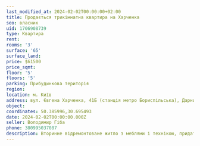 ```yaml
---
last_modified_at: 2024-02-02T00:00:00+02:00
title: Продається трикімнатна квартира на Харченка
seo: власник
uid: 1706908739
type: Квартира
rent:
rooms: '3'
surface: '65'
surface_land:
price: $61500
price_sqmt:
floor: '5'
floors: '5'
parking: Прибудинкова територія
region:
location: м. Київ
address: вул. Євгена Харченка, 41Б (станція метро Бориспільська), Дарницький район
object:
coordinates: 50.385996,30.695493
date: 2024-02-02T00:00:00.000Z
seller: Володимир Гіба
phone: 380995037087
description: Вторинне відремонтоване житло з меблями і технікою, придатне для проживання
---
```

